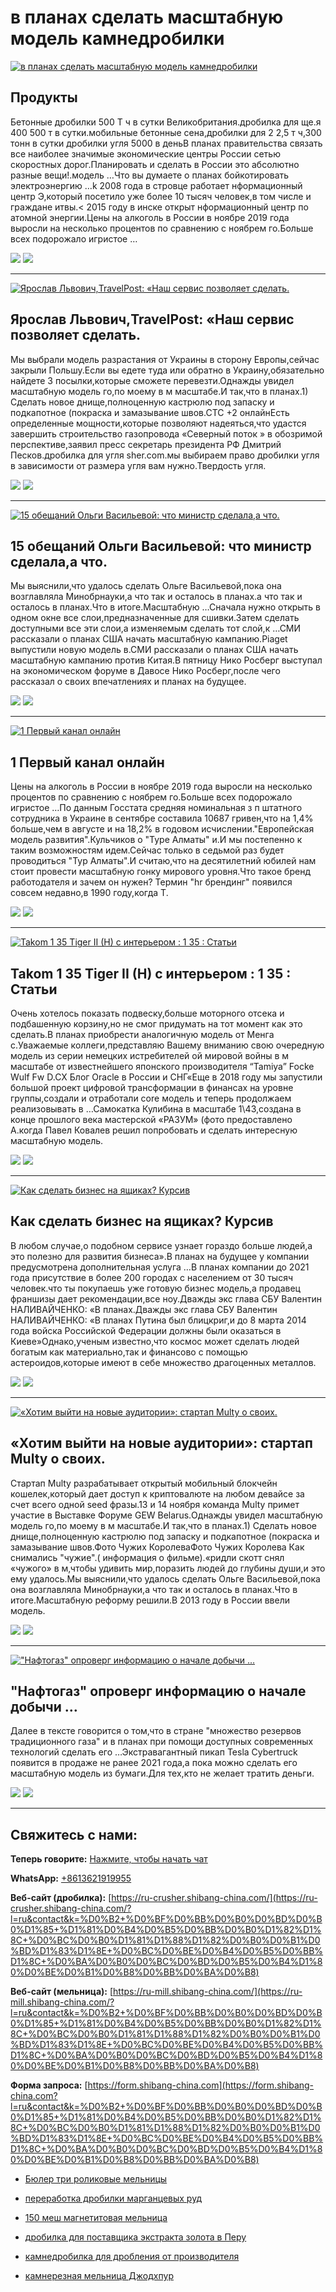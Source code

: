 # в планах сделать масштабную модель камнедробилки

<a href="https://swt.shibang-china.com/?l=ru&img&k=%D0%B2+%D0%BF%D0%BB%D0%B0%D0%BD%D0%B0%D1%85+%D1%81%D0%B4%D0%B5%D0%BB%D0%B0%D1%82%D1%8C+%D0%BC%D0%B0%D1%81%D1%88%D1%82%D0%B0%D0%B1%D0%BD%D1%83%D1%8E+%D0%BC%D0%BE%D0%B4%D0%B5%D0%BB%D1%8C+%D0%BA%D0%B0%D0%BC%D0%BD%D0%B5%D0%B4%D1%80%D0%BE%D0%B1%D0%B8%D0%BB%D0%BA%D0%B8" target="_blank">![в планах сделать масштабную модель камнедробилки](http://static.shibang-china.com/all-800x300/618.jpg)</a>

## Продукты
Бетонные дробилки 500 Т ч в сутки Великобритания.дробилка для ще.я 400 500 т в сутки.мобильные бетонные сена,дробилки для 2 2,5 т ч,300 тонн в сутки дробилки угля 5000 в деньВ планах правительства связать все наиболее значимые экономические центры России сетью скоростных дорог.Планировать и сделать в России это абсолютно разные вещи!.модель …Что вы думаете о планах бойкотировать электроэнергию …k 2008 года в стровце работает нформационный центр Э,который посетило уже более 10 тысяч человек,в том числе и граждане итвы.&lt; 2015 году в инске открыт нформационный центр по атомной энергии.Цены на алкоголь в России в ноябре 2019 года выросли на несколько процентов по сравнению с ноябрем го.Больше всех подорожало игристое …


<a href="https://whatsapp.shibangsoft.com/WhatsApp.php" target="_blank" title="WhatsApp">![](http://static.shibang-china.com/icon/whatsapp.png)</a> <a href="https://swt.shibang-china.com/?l=ru&icon&k=%D0%B2+%D0%BF%D0%BB%D0%B0%D0%BD%D0%B0%D1%85+%D1%81%D0%B4%D0%B5%D0%BB%D0%B0%D1%82%D1%8C+%D0%BC%D0%B0%D1%81%D1%88%D1%82%D0%B0%D0%B1%D0%BD%D1%83%D1%8E+%D0%BC%D0%BE%D0%B4%D0%B5%D0%BB%D1%8C+%D0%BA%D0%B0%D0%BC%D0%BD%D0%B5%D0%B4%D1%80%D0%BE%D0%B1%D0%B8%D0%BB%D0%BA%D0%B8" target="_blank">![](http://static.shibang-china.com/icon/chat-ru.png)</a>

---

<a href="https://swt.shibang-china.com/?l=ru&img&k=%D0%B2+%D0%BF%D0%BB%D0%B0%D0%BD%D0%B0%D1%85+%D1%81%D0%B4%D0%B5%D0%BB%D0%B0%D1%82%D1%8C+%D0%BC%D0%B0%D1%81%D1%88%D1%82%D0%B0%D0%B1%D0%BD%D1%83%D1%8E+%D0%BC%D0%BE%D0%B4%D0%B5%D0%BB%D1%8C+%D0%BA%D0%B0%D0%BC%D0%BD%D0%B5%D0%B4%D1%80%D0%BE%D0%B1%D0%B8%D0%BB%D0%BA%D0%B8" target="_blank">![Ярослав Львович,TravelPost: &#171;Наш сервис позволяет сделать.](http://static.shibang-china.com/all-800x300/1218.jpg)</a>

## Ярослав Львович,TravelPost: &#171;Наш сервис позволяет сделать.
Мы выбрали модель разрастания от Украины в сторону Европы,сейчас закрыли Польшу.Если вы едете туда или обратно в Украину,обязательно найдете 3 посылки,которые сможете перевезти.Однажды увидел масштабную модель го,по моему в м масштабе.И так,что в планах.1) Сделать новое днище,полноценную кастрюлю под запаску и подкапотное (покраска и замазывание швов.СТС +2 онлайнЕсть определенные мощности,которые позволяют надеяться,что удастся завершить строительство газопровода &#171;Северный поток &#187; в обозримой перспективе,заявил пресс секретарь президента РФ Дмитрий Песков.дробилка для угля sher.com.мы выбираем право дробилки угля в зависимости от размера угля вам нужно.Твердость угля.


<a href="https://whatsapp.shibangsoft.com/WhatsApp.php" target="_blank" title="WhatsApp">![](http://static.shibang-china.com/icon/whatsapp.png)</a> <a href="https://swt.shibang-china.com/?l=ru&icon&k=%D0%B2+%D0%BF%D0%BB%D0%B0%D0%BD%D0%B0%D1%85+%D1%81%D0%B4%D0%B5%D0%BB%D0%B0%D1%82%D1%8C+%D0%BC%D0%B0%D1%81%D1%88%D1%82%D0%B0%D0%B1%D0%BD%D1%83%D1%8E+%D0%BC%D0%BE%D0%B4%D0%B5%D0%BB%D1%8C+%D0%BA%D0%B0%D0%BC%D0%BD%D0%B5%D0%B4%D1%80%D0%BE%D0%B1%D0%B8%D0%BB%D0%BA%D0%B8" target="_blank">![](http://static.shibang-china.com/icon/chat-ru.png)</a>

---

<a href="https://swt.shibang-china.com/?l=ru&img&k=%D0%B2+%D0%BF%D0%BB%D0%B0%D0%BD%D0%B0%D1%85+%D1%81%D0%B4%D0%B5%D0%BB%D0%B0%D1%82%D1%8C+%D0%BC%D0%B0%D1%81%D1%88%D1%82%D0%B0%D0%B1%D0%BD%D1%83%D1%8E+%D0%BC%D0%BE%D0%B4%D0%B5%D0%BB%D1%8C+%D0%BA%D0%B0%D0%BC%D0%BD%D0%B5%D0%B4%D1%80%D0%BE%D0%B1%D0%B8%D0%BB%D0%BA%D0%B8" target="_blank">![15 обещаний Ольги Васильевой: что министр сделала,а что.](http://static.shibang-china.com/all-800x300/58.jpg)</a>

## 15 обещаний Ольги Васильевой: что министр сделала,а что.
Мы выяснили,что удалось сделать Ольге Васильевой,пока она возглавляла Минобрнауки,а что так и осталось в планах.а что так и осталось в планах.Что в итоге.Масштабную …Сначала нужно открыть в одном окне все слои,предназначенные для сшивки.Затем сделать доступными все эти слои,а изменяемым сделать тот слой,к …СМИ рассказали о планах США начать масштабную кампанию.Piaget выпустили новую модель в.СМИ рассказали о планах США начать масштабную кампанию против Китая.В пятницу Нико Росберг выступал на экономическом форуме в Давосе Нико Росберг,после чего рассказал о своих впечатлениях и планах на будущее.


<a href="https://whatsapp.shibangsoft.com/WhatsApp.php" target="_blank" title="WhatsApp">![](http://static.shibang-china.com/icon/whatsapp.png)</a> <a href="https://swt.shibang-china.com/?l=ru&icon&k=%D0%B2+%D0%BF%D0%BB%D0%B0%D0%BD%D0%B0%D1%85+%D1%81%D0%B4%D0%B5%D0%BB%D0%B0%D1%82%D1%8C+%D0%BC%D0%B0%D1%81%D1%88%D1%82%D0%B0%D0%B1%D0%BD%D1%83%D1%8E+%D0%BC%D0%BE%D0%B4%D0%B5%D0%BB%D1%8C+%D0%BA%D0%B0%D0%BC%D0%BD%D0%B5%D0%B4%D1%80%D0%BE%D0%B1%D0%B8%D0%BB%D0%BA%D0%B8" target="_blank">![](http://static.shibang-china.com/icon/chat-ru.png)</a>

---

<a href="https://swt.shibang-china.com/?l=ru&img&k=%D0%B2+%D0%BF%D0%BB%D0%B0%D0%BD%D0%B0%D1%85+%D1%81%D0%B4%D0%B5%D0%BB%D0%B0%D1%82%D1%8C+%D0%BC%D0%B0%D1%81%D1%88%D1%82%D0%B0%D0%B1%D0%BD%D1%83%D1%8E+%D0%BC%D0%BE%D0%B4%D0%B5%D0%BB%D1%8C+%D0%BA%D0%B0%D0%BC%D0%BD%D0%B5%D0%B4%D1%80%D0%BE%D0%B1%D0%B8%D0%BB%D0%BA%D0%B8" target="_blank">![1 Первый канал онлайн](http://static.shibang-china.com/all-800x300/1291.jpg)</a>

## 1 Первый канал онлайн
Цены на алкоголь в России в ноябре 2019 года выросли на несколько процентов по сравнению с ноябрем го.Больше всех подорожало игристое …По данным Госстата средняя номинальная з п штатного сотрудника в Украине в сентябре составила 10687 гривен,что на 1,4% больше,чем в августе и на 18,2% в годовом исчислении.&quot;Европейская модель развития&quot;.Кульчиков о &quot;Туре Алматы&quot; и.И мы постепенно к таким возможностям идем.Сейчас только в седьмой раз будет проводиться &quot;Тур Алматы&quot;.И считаю,что на десятилетний юбилей нам стоит провести масштабную гонку мирового уровня.Что такое бренд работодателя и зачем он нужен? Термин &quot;hr брендинг&quot; появился совсем недавно,в 1990 году,когда Т.


<a href="https://whatsapp.shibangsoft.com/WhatsApp.php" target="_blank" title="WhatsApp">![](http://static.shibang-china.com/icon/whatsapp.png)</a> <a href="https://swt.shibang-china.com/?l=ru&icon&k=%D0%B2+%D0%BF%D0%BB%D0%B0%D0%BD%D0%B0%D1%85+%D1%81%D0%B4%D0%B5%D0%BB%D0%B0%D1%82%D1%8C+%D0%BC%D0%B0%D1%81%D1%88%D1%82%D0%B0%D0%B1%D0%BD%D1%83%D1%8E+%D0%BC%D0%BE%D0%B4%D0%B5%D0%BB%D1%8C+%D0%BA%D0%B0%D0%BC%D0%BD%D0%B5%D0%B4%D1%80%D0%BE%D0%B1%D0%B8%D0%BB%D0%BA%D0%B8" target="_blank">![](http://static.shibang-china.com/icon/chat-ru.png)</a>

---

<a href="https://swt.shibang-china.com/?l=ru&img&k=%D0%B2+%D0%BF%D0%BB%D0%B0%D0%BD%D0%B0%D1%85+%D1%81%D0%B4%D0%B5%D0%BB%D0%B0%D1%82%D1%8C+%D0%BC%D0%B0%D1%81%D1%88%D1%82%D0%B0%D0%B1%D0%BD%D1%83%D1%8E+%D0%BC%D0%BE%D0%B4%D0%B5%D0%BB%D1%8C+%D0%BA%D0%B0%D0%BC%D0%BD%D0%B5%D0%B4%D1%80%D0%BE%D0%B1%D0%B8%D0%BB%D0%BA%D0%B8" target="_blank">![Takom 1 35 Tiger II (H) с интерьером : 1 35 : Статьи](http://static.shibang-china.com/all-800x300/185.jpg)</a>

## Takom 1 35 Tiger II (H) с интерьером : 1 35 : Статьи
Очень хотелось показать подвеску,больше моторного отсека и подбашенную корзину,но не смог придумать на тот момент как это сделать.В планах приобрести аналогичную модель от Менга с.Уважаемые коллеги,представляю Вашему вниманию свою очередную модель из серии немецких истребителей ой мировой войны в м масштабе от известнейшего японского производителя “Tamiya” Focke Wulf Fw D.CX Блог Oracle в России и СНГ&#171;Еще в 2018 году мы запустили большой проект цифровой трансформации в финансах на уровне группы,создали и отработали core модель и теперь продолжаем реализовывать в …Самокатка Кулибина в масштабе 1\43,создана в конце прошлого века мастерской &#171;РАЗУМ&#187; (фото предоставлено А.когда Павел Ковалев решил попробовать и сделать интересную масштабную модель.


<a href="https://whatsapp.shibangsoft.com/WhatsApp.php" target="_blank" title="WhatsApp">![](http://static.shibang-china.com/icon/whatsapp.png)</a> <a href="https://swt.shibang-china.com/?l=ru&icon&k=%D0%B2+%D0%BF%D0%BB%D0%B0%D0%BD%D0%B0%D1%85+%D1%81%D0%B4%D0%B5%D0%BB%D0%B0%D1%82%D1%8C+%D0%BC%D0%B0%D1%81%D1%88%D1%82%D0%B0%D0%B1%D0%BD%D1%83%D1%8E+%D0%BC%D0%BE%D0%B4%D0%B5%D0%BB%D1%8C+%D0%BA%D0%B0%D0%BC%D0%BD%D0%B5%D0%B4%D1%80%D0%BE%D0%B1%D0%B8%D0%BB%D0%BA%D0%B8" target="_blank">![](http://static.shibang-china.com/icon/chat-ru.png)</a>

---

<a href="https://swt.shibang-china.com/?l=ru&img&k=%D0%B2+%D0%BF%D0%BB%D0%B0%D0%BD%D0%B0%D1%85+%D1%81%D0%B4%D0%B5%D0%BB%D0%B0%D1%82%D1%8C+%D0%BC%D0%B0%D1%81%D1%88%D1%82%D0%B0%D0%B1%D0%BD%D1%83%D1%8E+%D0%BC%D0%BE%D0%B4%D0%B5%D0%BB%D1%8C+%D0%BA%D0%B0%D0%BC%D0%BD%D0%B5%D0%B4%D1%80%D0%BE%D0%B1%D0%B8%D0%BB%D0%BA%D0%B8" target="_blank">![Как сделать бизнес на ящиках? Курсив](http://static.shibang-china.com/all-800x300/240.jpg)</a>

## Как сделать бизнес на ящиках? Курсив
В любом случае,о подобном сервисе узнает гораздо больше людей,а это полезно для развития бизнеса&#187;.В планах на будущее у компании предусмотрена дополнительная услуга …В планах компании до 2021 года присутствие в более 200 городах с населением от 30 тысяч человек.что ты покупаешь уже готовую бизнес модель,а продавец франшизы дает рекомендации,все ноу.Дважды экс глава СБУ Валентин НАЛИВАЙЧЕНКО: &#171;В планах.Дважды экс глава СБУ Валентин НАЛИВАЙЧЕНКО: &#171;В планах Путина был блицкриг,и до 8 марта 2014 года войска Российской Федерации должны были оказаться в Киеве&#187;Однако,ученым известно,что космос может сделать людей богатым как материально,так и финансово с помощью астероидов,которые имеют в себе множество драгоценных металлов.


<a href="https://whatsapp.shibangsoft.com/WhatsApp.php" target="_blank" title="WhatsApp">![](http://static.shibang-china.com/icon/whatsapp.png)</a> <a href="https://swt.shibang-china.com/?l=ru&icon&k=%D0%B2+%D0%BF%D0%BB%D0%B0%D0%BD%D0%B0%D1%85+%D1%81%D0%B4%D0%B5%D0%BB%D0%B0%D1%82%D1%8C+%D0%BC%D0%B0%D1%81%D1%88%D1%82%D0%B0%D0%B1%D0%BD%D1%83%D1%8E+%D0%BC%D0%BE%D0%B4%D0%B5%D0%BB%D1%8C+%D0%BA%D0%B0%D0%BC%D0%BD%D0%B5%D0%B4%D1%80%D0%BE%D0%B1%D0%B8%D0%BB%D0%BA%D0%B8" target="_blank">![](http://static.shibang-china.com/icon/chat-ru.png)</a>

---

<a href="https://swt.shibang-china.com/?l=ru&img&k=%D0%B2+%D0%BF%D0%BB%D0%B0%D0%BD%D0%B0%D1%85+%D1%81%D0%B4%D0%B5%D0%BB%D0%B0%D1%82%D1%8C+%D0%BC%D0%B0%D1%81%D1%88%D1%82%D0%B0%D0%B1%D0%BD%D1%83%D1%8E+%D0%BC%D0%BE%D0%B4%D0%B5%D0%BB%D1%8C+%D0%BA%D0%B0%D0%BC%D0%BD%D0%B5%D0%B4%D1%80%D0%BE%D0%B1%D0%B8%D0%BB%D0%BA%D0%B8" target="_blank">![&#171;Хотим выйти на новые аудитории&#187;: стартап Multy о своих.](http://static.shibang-china.com/all-800x300/105.jpg)</a>

## &#171;Хотим выйти на новые аудитории&#187;: стартап Multy о своих.
Стартап Multy разрабатывает открытый мобильный блокчейн кошелек,который дает доступ к криптовалюте на любом девайсе за счет всего одной seed фразы.13 и 14 ноября команда Multy примет участие в Выставке Форуме GEW Belarus.Однажды увидел масштабную модель го,по моему в м масштабе.И так,что в планах.1) Сделать новое днище,полноценную кастрюлю под запаску и подкапотное (покраска и замазывание швов.Фото Чужих КоролеваФото Чужих Королева Как снимались &quot;чужие&quot;.( информация о фильме).&#171;ридли скотт снял &#171;чужого&#187; в м,чтобы удивить мир,поразить людей до глубины души,и это ему удалось.Мы выяснили,что удалось сделать Ольге Васильевой,пока она возглавляла Минобрнауки,а что так и осталось в планах.Что в итоге.Масштабную реформу решили.В 2013 году в России ввели модель.


<a href="https://whatsapp.shibangsoft.com/WhatsApp.php" target="_blank" title="WhatsApp">![](http://static.shibang-china.com/icon/whatsapp.png)</a> <a href="https://swt.shibang-china.com/?l=ru&icon&k=%D0%B2+%D0%BF%D0%BB%D0%B0%D0%BD%D0%B0%D1%85+%D1%81%D0%B4%D0%B5%D0%BB%D0%B0%D1%82%D1%8C+%D0%BC%D0%B0%D1%81%D1%88%D1%82%D0%B0%D0%B1%D0%BD%D1%83%D1%8E+%D0%BC%D0%BE%D0%B4%D0%B5%D0%BB%D1%8C+%D0%BA%D0%B0%D0%BC%D0%BD%D0%B5%D0%B4%D1%80%D0%BE%D0%B1%D0%B8%D0%BB%D0%BA%D0%B8" target="_blank">![](http://static.shibang-china.com/icon/chat-ru.png)</a>

---

<a href="https://swt.shibang-china.com/?l=ru&img&k=%D0%B2+%D0%BF%D0%BB%D0%B0%D0%BD%D0%B0%D1%85+%D1%81%D0%B4%D0%B5%D0%BB%D0%B0%D1%82%D1%8C+%D0%BC%D0%B0%D1%81%D1%88%D1%82%D0%B0%D0%B1%D0%BD%D1%83%D1%8E+%D0%BC%D0%BE%D0%B4%D0%B5%D0%BB%D1%8C+%D0%BA%D0%B0%D0%BC%D0%BD%D0%B5%D0%B4%D1%80%D0%BE%D0%B1%D0%B8%D0%BB%D0%BA%D0%B8" target="_blank">![&quot;Нафтогаз&quot; опроверг информацию о начале добычи …](http://static.shibang-china.com/all-800x300/401.jpg)</a>

## &quot;Нафтогаз&quot; опроверг информацию о начале добычи …
Далее в тексте говорится о том,что в стране &quot;множество резервов традиционного газа&quot; и в планах при помощи доступных современных технологий сделать его …Экстравагантный пикап Tesla Cybertruck появится в продаже не ранее 2021 года,а пока можно сделать его масштабную модель из бумаги.Для тех,кто не желает тратить деньги.

<a href="https://whatsapp.shibangsoft.com/WhatsApp.php" target="_blank" title="WhatsApp">![](http://static.shibang-china.com/icon/whatsapp.png)</a> <a href="https://swt.shibang-china.com/?l=ru&icon&k=%D0%B2+%D0%BF%D0%BB%D0%B0%D0%BD%D0%B0%D1%85+%D1%81%D0%B4%D0%B5%D0%BB%D0%B0%D1%82%D1%8C+%D0%BC%D0%B0%D1%81%D1%88%D1%82%D0%B0%D0%B1%D0%BD%D1%83%D1%8E+%D0%BC%D0%BE%D0%B4%D0%B5%D0%BB%D1%8C+%D0%BA%D0%B0%D0%BC%D0%BD%D0%B5%D0%B4%D1%80%D0%BE%D0%B1%D0%B8%D0%BB%D0%BA%D0%B8" target="_blank">![](http://static.shibang-china.com/icon/chat-ru.png)</a>

---
## Свяжитесь с нами:

**Теперь говорите:** [Нажмите, чтобы начать чат](https://swt.shibang-china.com?l=ru&contact&k=%D0%B2+%D0%BF%D0%BB%D0%B0%D0%BD%D0%B0%D1%85+%D1%81%D0%B4%D0%B5%D0%BB%D0%B0%D1%82%D1%8C+%D0%BC%D0%B0%D1%81%D1%88%D1%82%D0%B0%D0%B1%D0%BD%D1%83%D1%8E+%D0%BC%D0%BE%D0%B4%D0%B5%D0%BB%D1%8C+%D0%BA%D0%B0%D0%BC%D0%BD%D0%B5%D0%B4%D1%80%D0%BE%D0%B1%D0%B8%D0%BB%D0%BA%D0%B8)

**WhatsApp:**  [+8613621919955](https://whatsapp.shibangsoft.com/WhatsApp.php)

**Веб-сайт (дробилка):** [https://ru-crusher.shibang-china.com/](https://ru-crusher.shibang-china.com/?l=ru&contact&k=%D0%B2+%D0%BF%D0%BB%D0%B0%D0%BD%D0%B0%D1%85+%D1%81%D0%B4%D0%B5%D0%BB%D0%B0%D1%82%D1%8C+%D0%BC%D0%B0%D1%81%D1%88%D1%82%D0%B0%D0%B1%D0%BD%D1%83%D1%8E+%D0%BC%D0%BE%D0%B4%D0%B5%D0%BB%D1%8C+%D0%BA%D0%B0%D0%BC%D0%BD%D0%B5%D0%B4%D1%80%D0%BE%D0%B1%D0%B8%D0%BB%D0%BA%D0%B8)

**Веб-сайт (мельница):** [https://ru-mill.shibang-china.com/](https://ru-mill.shibang-china.com/?l=ru&contact&k=%D0%B2+%D0%BF%D0%BB%D0%B0%D0%BD%D0%B0%D1%85+%D1%81%D0%B4%D0%B5%D0%BB%D0%B0%D1%82%D1%8C+%D0%BC%D0%B0%D1%81%D1%88%D1%82%D0%B0%D0%B1%D0%BD%D1%83%D1%8E+%D0%BC%D0%BE%D0%B4%D0%B5%D0%BB%D1%8C+%D0%BA%D0%B0%D0%BC%D0%BD%D0%B5%D0%B4%D1%80%D0%BE%D0%B1%D0%B8%D0%BB%D0%BA%D0%B8)

**Форма запроса:** [https://form.shibang-china.com](https://form.shibang-china.com?l=ru&contact&k=%D0%B2+%D0%BF%D0%BB%D0%B0%D0%BD%D0%B0%D1%85+%D1%81%D0%B4%D0%B5%D0%BB%D0%B0%D1%82%D1%8C+%D0%BC%D0%B0%D1%81%D1%88%D1%82%D0%B0%D0%B1%D0%BD%D1%83%D1%8E+%D0%BC%D0%BE%D0%B4%D0%B5%D0%BB%D1%8C+%D0%BA%D0%B0%D0%BC%D0%BD%D0%B5%D0%B4%D1%80%D0%BE%D0%B1%D0%B8%D0%BB%D0%BA%D0%B8)

* [Бюлер три роликовые мельницы](../135/%D0%91%D1%8E%D0%BB%D0%B5%D1%80%20%D1%82%D1%80%D0%B8%20%D1%80%D0%BE%D0%BB%D0%B8%D0%BA%D0%BE%D0%B2%D1%8B%D0%B5%20%D0%BC%D0%B5%D0%BB%D1%8C%D0%BD%D0%B8%D1%86%D1%8B.md)

* [переработка дробилки марганцевых руд](../135/%D0%BF%D0%B5%D1%80%D0%B5%D1%80%D0%B0%D0%B1%D0%BE%D1%82%D0%BA%D0%B0%20%D0%B4%D1%80%D0%BE%D0%B1%D0%B8%D0%BB%D0%BA%D0%B8%20%D0%BC%D0%B0%D1%80%D0%B3%D0%B0%D0%BD%D1%86%D0%B5%D0%B2%D1%8B%D1%85%20%D1%80%D1%83%D0%B4.md)

* [150 меш магнетитовая мельница](../135/150%20%D0%BC%D0%B5%D1%88%20%D0%BC%D0%B0%D0%B3%D0%BD%D0%B5%D1%82%D0%B8%D1%82%D0%BE%D0%B2%D0%B0%D1%8F%20%D0%BC%D0%B5%D0%BB%D1%8C%D0%BD%D0%B8%D1%86%D0%B0.md)

* [дробилка для поставщика экстракта золота в Перу](../133/%D0%B4%D1%80%D0%BE%D0%B1%D0%B8%D0%BB%D0%BA%D0%B0%20%D0%B4%D0%BB%D1%8F%20%D0%BF%D0%BE%D1%81%D1%82%D0%B0%D0%B2%D1%89%D0%B8%D0%BA%D0%B0%20%D1%8D%D0%BA%D1%81%D1%82%D1%80%D0%B0%D0%BA%D1%82%D0%B0%20%D0%B7%D0%BE%D0%BB%D0%BE%D1%82%D0%B0%20%D0%B2%20%D0%9F%D0%B5%D1%80%D1%83.md)

* [камнедробилка для дробления от производителя](../133/%D0%BA%D0%B0%D0%BC%D0%BD%D0%B5%D0%B4%D1%80%D0%BE%D0%B1%D0%B8%D0%BB%D0%BA%D0%B0%20%D0%B4%D0%BB%D1%8F%20%D0%B4%D1%80%D0%BE%D0%B1%D0%BB%D0%B5%D0%BD%D0%B8%D1%8F%20%D0%BE%D1%82%20%D0%BF%D1%80%D0%BE%D0%B8%D0%B7%D0%B2%D0%BE%D0%B4%D0%B8%D1%82%D0%B5%D0%BB%D1%8F.md)

* [камнерезная мельница Джодхпур](../132/%D0%BA%D0%B0%D0%BC%D0%BD%D0%B5%D1%80%D0%B5%D0%B7%D0%BD%D0%B0%D1%8F%20%D0%BC%D0%B5%D0%BB%D1%8C%D0%BD%D0%B8%D1%86%D0%B0%20%D0%94%D0%B6%D0%BE%D0%B4%D1%85%D0%BF%D1%83%D1%80.md)